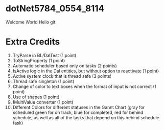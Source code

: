 # dotNet5784_0554_8114
Welcome World
Hello git


# Extra Credits 
1)	TryParse in BL/DalTest (1 point)
2)	ToStringProperty (1 point)
3)	Automatic scheduler based only on tasks (2 points)
4)	IsActive logic in the Dal entities, but without option to reactivate (1 point)
5)	Active system clock that is thread safe (3 points)
6)	Thread safe singleton (1 point)
7)	Change of color to text boxes when the format of input is not correct (1 point)
8)	Use of shapes (1 point)
9)	IMultiValue converter (1 point)
10)	Different Colors for different statuses in the Gannt Chart (gray for scheduled green for on track, blue for completed, red for behind schedule, as well as all of the tasks that depend on this behind schedule task)
